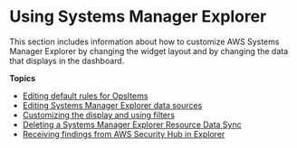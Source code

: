 # Using Systems Manager Explorer<a name="Explorer-using"></a>

This section includes information about how to customize AWS Systems Manager Explorer by changing the widget layout and by changing the data that displays in the dashboard\.

**Topics**
+ [Editing default rules for OpsItems](Explorer-using-editing-default-rules.md)
+ [Editing Systems Manager Explorer data sources](Explorer-using-editing-data-sources.md)
+ [Customizing the display and using filters](Explorer-using-filters.md)
+ [Deleting a Systems Manager Explorer Resource Data Sync](Explorer-using-resource-data-sync-delete.md)
+ [Receiving findings from AWS Security Hub in Explorer](explorer-securityhub-integration.md)
